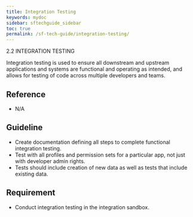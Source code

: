 ```yaml
---
title: Integration Testing
keywords: mydoc
sidebar: sftechguide_sidebar
toc: true
permalink: /sf-tech-guide/integration-testing/
---
```


2.2 INTEGRATION TESTING

Integration testing is used to ensure all downstream and upstream applications and systems are functional and operating as intended, and allows for testing of code across multiple developers and teams.  

## Reference
* N/A

## Guideline
* Create documentation defining all steps to complete functional integration testing.
* Test with all profiles and permission sets for a particular app, not just with developer admin rights.
* Tests should include creation of new data as well as tests that include existing data.

## Requirement
* Conduct integration testing in the integration sandbox.


